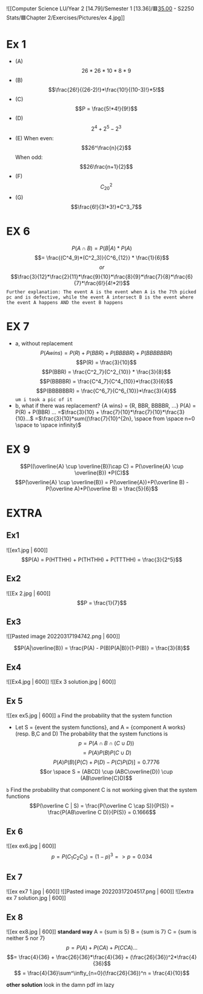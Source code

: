 ![[Computer Science LU/Year 2 [14.79]/Semester 1 [13.36]/🟥[35.00](4) - S2250 Stats/🟦Chapter 2/Exercises/Pictures/ex 4.jpg]]

# Ex 1
- (A)
$$26*26*10*8*9$$
- (B)
$$\frac{26!}{(26-2)!}*\frac{10!}{(10-3)!}*5!$$
- (C)
$$P = \frac{5!*4!}{9!}$$
- (D)
$$2^4+2^5-2^3$$
- (E)
When even: $$26^\frac{n}{2}$$
When odd: $$26\frac{n+1}{2}$$
- (F)
$$C^2_{20}$$
- (G)
$$\frac{6!}{3!*3!}*C^3_7$$

# EX 6
$$P(A\cap B) = P(B|A)*P(A)$$
$$= \frac{(C^4_9)*(C^2_3)}{C^6_{12}} * \frac{1}{6}$$
$$or$$
$$\frac{3}{12}*\frac{2}{11}*\frac{9}{10}*\frac{8}{9}*\frac{7}{8}*\frac{6}{7}*\frac{6!}{4!*2!}$$
`Further explanation: The event A is the event when A is the 7th picked pc and is defective, while the event A intersect B is the event where the event A happens AND the event B happens`

# EX 7
- a, without replacement
$$P(A wins) = P(R) + P(BBR) + P(BBBBR) + P(BBBBBBR)$$
$$P(R) = \frac{3}{10}$$
$$P(BBR) = \frac{C^2_7}{C^2_{10}} * \frac{3}{8}$$
$$P(BBBBR) = \frac{C^4_7}{C^4_{10}}*\frac{3}{6}$$
$$P(BBBBBBR) = \frac{C^6_7}{C^6_{10}}*\frac{3}{4}$$
`um i took a pic of it`
- b, what if there was replacement?
{A wins} = {R, BBR, BBBBR, ...}
P(A) = P(R) + P(BBR) ...
=$\frac{3}{10} + \frac{7}{10}*\frac{7}{10}*\frac{3}{10}...$
=$\frac{3}{10}*sum((\frac{7}{10}^{2n}, \space from \space n=0 \space to \space infinity)$

# EX 9
$$P((\overline{A} \cup \overline{B})\cap C) = P(\overline{A} \cup \overline{B}) *P(C)$$
$$P(\overline{A} \cup \overline{B}) = P(\overline{A})+P(\overline B) - P(\overline A)*P(\overline B) = \frac{5}{6}$$
# EXTRA
## Ex1 
![[ex1.jpg | 600]]
$$P(A) = P(HTTHH) + P(THTHH) + P(TTTHH) = \frac{3}{2^5}$$

## Ex2
![[Ex 2.jpg | 600]]
$$P = \frac{1}{7}$$

## Ex3
![[Pasted image 20220317194742.png | 600]]

$$P(A|\overline{B}) = \frac{P(A) - P(B)P(A|B)}{1-P(B)} = \frac{3}{8}$$

## Ex4
![[Ex4.jpg | 600]]
![[Ex 3 solution.jpg | 600]]

## Ex 5
![[ex ex5.jpg | 600]]
`a` Find the probability that the system function
- Let S = {event the system functions}, and A = {component A works} (resp. B,C and D)
The probability that the system functions is
$$p = P(A \cap B \cap (C \cup D))$$
$$= P(A)P(B)P(C \cup D)$$
$$P(A)P(B)[P(C)+P(D)-P(C)P(D)] = 0.7776$$
$$or \space S = (ABCD) \cup (ABC\overline{D}) \cup (AB\overline{C}D)$$

`b` Find the probability that component C is not working given that the system functions
$$P(\overline C | S) = \frac{P(\overline C \cap S)}{P(S)} = \frac{P(AB\overline C D)}{P(S)} = 0.1666$$

## Ex 6
![[ex ex6.jpg | 600]]
$$p = P(C_1C_2C_3) = (1-p)^3 => p = 0.034$$

## Ex 7
![[ex ex7 1.jpg | 600]]
![[Pasted image 20220317204517.png | 600]]
![[extra ex 7 solution.jpg | 600]]

## Ex 8
![[ex ex8.jpg  | 600]]
**standard way**
A = {sum is 5}
B = {sum is 7}
C = {sum is neither 5 nor 7}
$$p = P(A)+ P(CA) + P(CCA)...$$
$$= \frac{4}{36} + \frac{26}{36}*\frac{4}{36} + (\frac{26}{36})^2*\frac{4}{36}$$
$$ = \frac{4}{36}\sum^\infty_{n=0}(\frac{26}{36})^n = \frac{4}{10}$$

**other solution**
look in the damn pdf im lazy